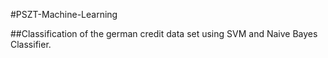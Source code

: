 
#PSZT-Machine-Learning

##Classification of the german credit data set using SVM and Naive Bayes Classifier.

